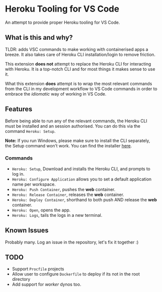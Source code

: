 # Heroku Tooling for VS Code

An attempt to provide proper Heroku tooling for VS Code.

## What is this and why?

TLDR: adds VSC commands to make working with containerised apps a breeze. It
also takes care of Heroku CLI installation/login to remove friction.

This extension **does not** attempt to replace the Heroku CLI for interacting
with Heroku. It is a top-notch CLI and for most things it makes sense to use
it.

What this extension **does** attempt is to wrap the most relevant commands
from the CLI in my development workflow to VS Code commands in order to
embrace the _idiomatic_ way of working in VS Code.

## Features

Before being able to run any of the relevant commands, the Heroku CLI must be
installed and an session authorised. You can do this via the command `Heroku:
Setup`.

**Note:** If you run Windows, please make sure to install the CLI separately,
the Setup command won't work. You can find the installer [here][0].

### Commands

- `Heroku: Setup`, Download and installs the Heroku CLI, and prompts to log in.
- `Heroku: Configure Application` allows you to set a default application name per workspace.
- `Heroku: Push Container`, pushes the **web** container.
- `Heroku: Release Container`, releases the **web** container.
- `Heroku: Deploy Container`, shorthand to both push AND release the **web** container.
- `Heroku: Open`, opens the app.
- `Heroku: Logs`, tails the logs in a new terminal.

## Known Issues

Probably many. Log an issue in the repository, let's fix it together :)

## TODO

- Support `Procfile` projects
- Allow user to configure `Dockerfile` to deploy if its not in the root directory
- Add support for _worker_ dynos too.

[0]: https://devcenter.heroku.com/articles/heroku-cli#download-and-install